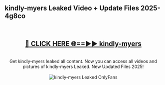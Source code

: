 <h2>kindly-myers Leaked Video + Update Files 2025- 4g8co</h2>
<br>
<div align="center">
<h2><a href="https://libra.edu.pl?kindly-myers" rel="nofollow">🔴 CLICK HERE 🌐==►► kindly-myers</a></h2>
<br>
Get kindly-myers leaked all content. Now you can access all videos and pictures of kindly-myers Leaked. New Updated Files 2025!
<br>
<br>
<a href="https://libra.edu.pl?kindly-myers" rel="nofollow" data-target="animated-image.originalLink"><img src="https://i.ibb.co.com/WyWwxjT/player-gif2.gif" alt="kindly-myers Leaked OnlyFans" style="max-width: 100%; display: inline-block;" data-target="animated-image.originalImage"></a>
</div>
<br>